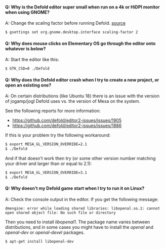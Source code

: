 #### Q: Why is the Defold editor super small when run on a 4k or HiDPI monitor when using GNOME?

A: Change the scaling factor before running Defold. [source](https://unix.stackexchange.com/a/552411)

```bash
$ gsettings set org.gnome.desktop.interface scaling-factor 2
```


#### Q: Why does mouse clicks on Elementary OS go through the editor onto whatever is below?

A: Start the editor like this:

```bash
$ GTK_CSD=0 ./Defold
```


#### Q: Why does the Defold editor crash when I try to create a new project, or open an existing one?

A: On certain distributions (like Ubuntu 18) there is an issue with the version of jogamp/jogl Defold uses vs. the version of Mesa on the system.

See the following reports for more information:

  - https://github.com/defold/editor2-issues/issues/1905
  - https://github.com/defold/editor2-issues/issues/1886

If this is your problem try the following workaround:

```bash
$ export MESA_GL_VERSION_OVERRIDE=2.1
$ ./Defold
```

And if that doesn't work then try (or some other version number matching your driver and larger than or equal to 2.1):

```bash
$ export MESA_GL_VERSION_OVERRIDE=3.1
$ ./Defold
```


#### Q: Why doesn't my Defold game start when I try to run it on Linux?

A: Check the console output in the editor. If you get the following message:

```
dmengine: error while loading shared libraries: libopenal.so.1: cannot open shared object file: No such file or directory
```

Then you need to install *libopenal1*. The package name varies between distributions, and in some cases you might have to install the *openal* and *openal-dev* or *openal-devel* packages.

```bash
$ apt-get install libopenal-dev
```
